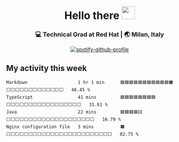 
<div align="center">
 <h1> Hello there <img src="https://media.giphy.com/media/hvRJCLFzcasrR4ia7z/giphy.gif" width="35px"></h1>
</div>

<div align="center">
<h3>💻 Technical Grad at Red Hat | 🌏 Milan, Italy </h3>

 [![spotify-github-profile](https://spotify-github-profile.vercel.app/api/view?uid=jck4o2j00vjzve6t4iobuzhmq&cover_image=true&theme=compact)](https://github.com/kittinan/spotify-github-profile)
 
</div>



## My activity this week

<!--START_SECTION:waka-->
```text
Markdown                   1 hr 1 min      🟩🟩🟩🟩🟩🟩🟩🟩🟩🟩🟩🟧⬜⬜⬜⬜⬜⬜⬜⬜⬜⬜⬜⬜⬜   46.45 % 
TypeScript                 41 mins         🟩🟩🟩🟩🟩🟩🟩🟩⬜⬜⬜⬜⬜⬜⬜⬜⬜⬜⬜⬜⬜⬜⬜⬜⬜   31.61 % 
Java                       22 mins         🟩🟩🟩🟩🟨⬜⬜⬜⬜⬜⬜⬜⬜⬜⬜⬜⬜⬜⬜⬜⬜⬜⬜⬜⬜   16.79 % 
Nginx configuration file   3 mins          🟧⬜⬜⬜⬜⬜⬜⬜⬜⬜⬜⬜⬜⬜⬜⬜⬜⬜⬜⬜⬜⬜⬜⬜⬜   02.75 % 
```
<!--END_SECTION:waka-->
